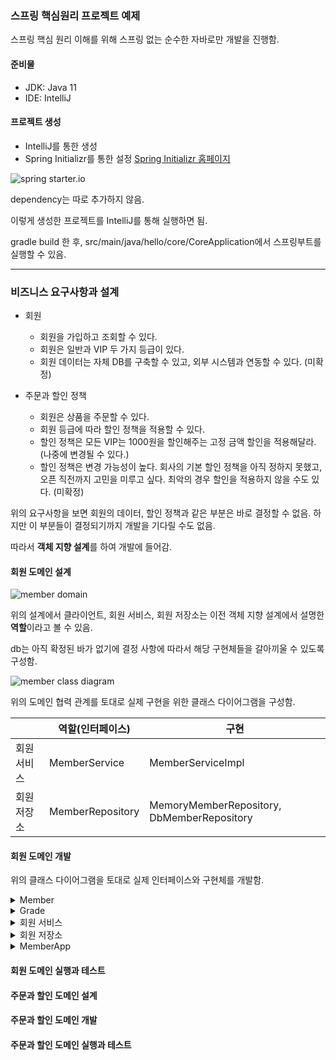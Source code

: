 ### 스프링 핵심원리 프로젝트 예제

스프링 핵심 원리 이해를 위해 스프링 없는 순수한 자바로만 개발을 진행함.

#### 준비물

- JDK: Java 11
- IDE: IntelliJ

#### 프로젝트 생성

- IntelliJ를 통한 생성
- Spring Initializr를 통한 설정
[Spring Initializr 홈페이지](https://start.spring.io/)


![spring starter.io](https://img1.daumcdn.net/thumb/R1280x0/?scode=mtistory2&fname=https%3A%2F%2Fblog.kakaocdn.net%2Fdn%2FEUkpn%2Fbtrr03Kf8Oa%2FbKhPJ8VNLZ9uKcT85SKdz0%2Fimg.png)


dependency는 따로 추가하지 않음.

이렇게 생성한 프로젝트를 IntelliJ를 통해 실행하면 됨.

gradle build 한 후, src/main/java/hello/core/CoreApplication에서 스프링부트를 실행할 수 있음.

-----

### 비즈니스 요구사항과 설계

- 회원
    - 회원을 가입하고 조회할 수 있다.
    - 회원은 일반과 VIP 두 가지 등급이 있다.
    - 회원 데이터는 자체 DB를 구축할 수 있고, 외부 시스템과 연동할 수 있다. (미확정)
 

- 주문과 할인 정책
    - 회원은 상품을 주문할 수 있다.
    - 회원 등급에 따라 할인 정책을 적용할 수 있다.
    - 할인 정책은 모든 VIP는 1000원을 할인해주는 고정 금액 할인을 적용해달라. (나중에 변경될 수 있다.)
    - 할인 정책은 변경 가능성이 높다. 회사의 기본 할인 정책을 아직 정하지 못했고, 오픈 직전까지 고민을 미루고 싶다. 최악의 경우 할인을 적용하지 않을 수도 있다. (미확정)

위의 요구사항을 보면 회원의 데이터, 할인 정책과 같은 부분은 바로 결정할 수 없음.
하지만 이 부분들이 결정되기까지 개발을 기다릴 수도 없음.

따라서 <b>객체 지향 설계</b>를 하여 개발에 들어감.

#### 회원 도메인 설계

![member domain](https://img1.daumcdn.net/thumb/R1280x0/?scode=mtistory2&fname=https%3A%2F%2Fblog.kakaocdn.net%2Fdn%2FOqUwO%2Fbtrr04oVc9H%2FFNa7I6ywvTpVtK2ffcQ56K%2Fimg.png)

위의 설계에서 클라이언트, 회원 서비스, 회원 저장소는 이전 객체 지향 설계에서 설명한 <b>역할</b>이라고 볼 수 있음.

db는 아직 확정된 바가 없기에 결정 사항에 따라서 해당 구현체들을 갈아끼울 수 있도록 구성함.

![member class diagram](https://img1.daumcdn.net/thumb/R1280x0/?scode=mtistory2&fname=https%3A%2F%2Fblog.kakaocdn.net%2Fdn%2FTldfV%2Fbtrr2z9i4TL%2Fx7gK2KCkywRu0zv0zZgCm0%2Fimg.png)


위의 도메인 협력 관계를 토대로 실제 구현을 위한 클래스 다이어그램을 구성함.

| |역할(인터페이스)|구현|
|---|---|---|
|회원 서비스|MemberService|MemberServiceImpl|
|회원 저장소|MemberRepository|MemoryMemberRepository, DbMemberRepository|


#### 회원 도메인 개발

위의 클래스 다이어그램을 토대로 실제 인터페이스와 구현체를 개발함.

<details>
<summary>Member</summary>

``` java
public class Member {

    private Long id;
    private String name;
    private Grade grade;

    public Member(Long id, String name, Grade grade) {
        this.id = id;
        this.name = name;
        this.grade = grade;
    }

    public Long getId() {
        return id;
    }

    public void setId(Long id) {
        this.id = id;
    }

    public String getName() {
        return name;
    }

    public void setName(String name) {
        this.name = name;
    }

    public Grade getGrade() {
        return grade;
    }

    public void setGrade(Grade grade) {
        this.grade = grade;
    }
}
```

</details>

<details>
<summary>Grade</summary>

``` java
public enum Grade {
    BASIC,
    VIP
}
```

</details>

<details>
<summary>회원 서비스</summary>


``` java
public interface MemberService {

    void join(Member member);

    Member findMember(Long memberId);
}
```


``` java
public class MemberServiceImpl implements MemberService{

    private MemberRepository memberRepository = new MemoryMemberRepository();

    @Override
    public void join(Member member) {
        memberRepository.save(member);
    }

    @Override
    public Member findMember(Long memberId) {
        return memberRepository.findById(memberId);
    }
}
```

</details>

<details>
<summary>회원 저장소</summary>

``` java
public interface MemberRepository {

    void save(Member member);

    Member findById(Long memberId);
}
```

``` java
//memorymemberrepository -> 아직 db가 정해지지 않음.
public class MemoryMemberRepository implements MemberRepository{

    private static Map<Long, Member> store = new HashMap<>();
    //여기서 그냥 Hashmap 쓰면 동시성 문제 발생, 따라서 concurrenthashmap 사용해야함. 일단은 해당 문제는 배제해놓고 진행.


    @Override
    public void save(Member member) {
        store.put(member.getId(), member);
    }

    @Override
    public Member findById(Long memberId) {
        return store.get(memberId);
    }
}
```

</details>

<details>
<summary>MemberApp</summary>

``` java
//순수 자바 코드로 작성. 스프링 관련 없음.
public class MemberApp {

    public static void main(String[] args) {
        MemberService memberService = new MemberServiceImpl();
        Member member = new Member(1L, "memberA", Grade.VIP);
        memberService.join(member);

        Member findMember = memberService.findMember(1L);
        System.out.println("new member = " + member.getName());
        System.out.println("find member = " + findMember.getName());
    }
}
```

![MemberApp](https://user-images.githubusercontent.com/101541542/160342149-ee79cbf1-9411-4b55-b4f8-5817aa479ed3.png)

실행하면 설정한대로 회원 가입 및 조회가 잘된 것을 확인할 수 있음.

</details>


#### 회원 도메인 실행과 테스트




#### 주문과 할인 도메인 설계


#### 주문과 할인 도메인 개발


#### 주문과 할인 도메인 실행과 테스트